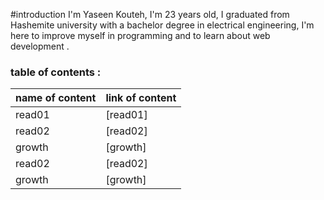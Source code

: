 #introduction
 I'm Yaseen Kouteh, I'm 23 years old, I graduated from Hashemite university with a bachelor degree in electrical engineering, I'm here to improve myself in programming  and to learn about web development .

 ### table of contents :
 
 name of content   |   link of content
 ----------------- |   --------
 read01            | [read01]
 read02            |[read02]
 growth            |[growth]
 read02            |[read02]
 growth            |[growth]

